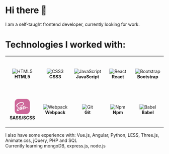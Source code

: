 # Hi there 👋

<div>
  <p>I am a self-taught frontend developer, currently looking for work.</p>
</div>

# Technologies I worked with:

<table>
  <tr>
    <!-- HTML -->
    <td align="center" height="108" width="108">
      <img
        src="https://cdn.jsdelivr.net/gh/devicons/devicon/icons/html5/html5-plain.svg"
        width="48"
        height="48"
        alt="HTML5"
      />
      <br /><strong>HTML5</strong>
    </td>
    <!-- CSS -->
    <td align="center" height="108" width="108">
      <img
        src="https://cdn.jsdelivr.net/gh/devicons/devicon/icons/css3/css3-plain.svg"
        width="48"
        height="48"
        alt="CSS3"
      />
      <br /><strong>CSS3</strong>
    </td>
    <!-- Java Script -->
    <td align="center" height="108" width="108">
      <img
        src="https://cdn.jsdelivr.net/gh/devicons/devicon/icons/javascript/javascript-plain.svg"
        width="48"
        height="48"
        alt="JavaScript"
      />
      <br /><strong>JavaScript</strong>
    </td>
    <!-- React -->
    <td align="center" height="108" width="108">
      <img
        src="https://cdn.jsdelivr.net/gh/devicons/devicon/icons/react/react-original.svg"
        width="48"
        height="48"
        alt="React"
      />
      <br /><strong>React</strong>
    </td>
    <!-- Bootstrap --> 
    <td align="center" height="108" width="108">
      <img
        src="https://cdn.jsdelivr.net/gh/devicons/devicon/icons/bootstrap/bootstrap-plain.svg"
        width="48"
        height="48"
        alt="Bootstrap"
      />
      <br /><strong>Bootstrap</strong>
    </td>
  </tr>
  <tr>
    <!-- SASS/SCSS-->
    <td align="center" height="108" width="108">
      <img
        src="https://raw.githubusercontent.com/tandpfun/skill-icons/d1c752b99bb25a0e5aa363bae1db2809173ee966/icons/Sass.svg"
        width="48"
        height="48"
        alt="SASS/SCSS"
      />
      <br /><strong>SASS/SCSS</strong>
    </td>
    <!-- Webpack -->
    <td align="center" height="108" width="108">
      <img
        src="https://raw.githubusercontent.com/webpack/media/master/logo/icon.png"
        width="48"
        height="48"
        alt="Webpack"
      />
      <br /><strong>Webpack</strong>
    </td>
    <!-- Git -->
    <td align="center" height="108" width="108">
      <img
        src="https://cdn.jsdelivr.net/gh/devicons/devicon/icons/git/git-original.svg"
        width="48"
        height="48"
        alt="Git"
      />
      <br /><strong>Git</strong>
    </td>
    <!-- Npm -->
    <td align="center" height="108" width="108">
      <img
        src="https://cdn.jsdelivr.net/gh/devicons/devicon/icons/npm/npm-original-wordmark.svg"
        width="48"
        height="48"
        alt="Npm"
      />
      <br /><strong>Npm</strong>
    </td>   
    <!-- Babel -->
    <td align="center" height="108" width="108">
     <img
       src="https://cdn.iconscout.com/icon/free/png-512/babel-2-1175262.png?w=256&f=avif"
       width="48"
       height="48"
       alt="Babel"
     />
     <br /><strong>Babel</strong>
   </td>
    
  </tr>
</table>

<div>
 <p>I also have some experience with: Vue.js, Angular, Python, LESS, Three.js, Animate.css, jQuery, PHP and SQL <br/>
 Currently learning mongoDB, express.js, node.js</p>
</div>

